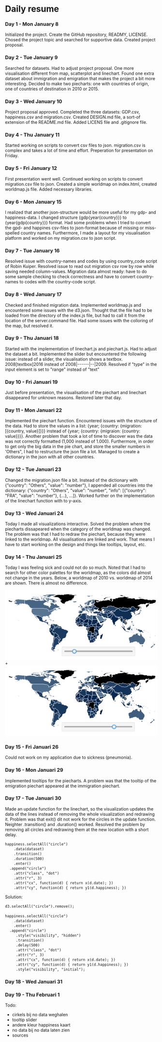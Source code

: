 # Daily resume

### Day 1 - Mon January 8

Initialized the project. Create the GitHub repository, READMY, LICENSE. Chosed the project topic and searched for supportive data. Created project proposal.


### Day 2 - Tue January 9

Searched for datasets. Had to adjust project proposal. One more visualisation different from map, scatterplot and linechart. Found one extra dataset about immigration and emigration that makes the project a bit more interesting. Decided to make two piecharts: one with countries of origin, one of countries of destination in 2010 or 2015.


### Day 3 - Wed January 10

Project proposal approved. Completed the three datasets: GDP.csv, happiness.csv and migration.csv. Created DESIGN.md file, a sort-of extension of the README.md file. Added LICENS file and .gitignore file.


### Day 4 - Thu January 11

Started working on scripts to convert csv files to json. migration.csv is complex and takes a lot of time and effort. Preperation for presentation on Friday.


### Day 5 - Fri January 12

First presentation went well. Continued working on scripts to convert migration.csv file to json. Created a simple worldmap on index.html, created worldmap.js file. Added necessary libraries.


### Day 6 - Mon January 15

I realized that another json-structure would be more useful for my gdp- and happiness-data. I changed structure {gdp{year{country}}} to {year{gdp{country}}} format. Had some problems when I tried to convert the gpd- and happines csv-files to json-format because of missing or miss-spelled country names. Furthermore, I made a layout for my visualisation platform and worked on my migration.csv to json script.


### Day 7 - Tue January 16

Resolved issue with country-names and codes by using country_code script of Robin Kuiper. Resolved issue to read out migration csv row by row while saving needed column-values. Migration data almost ready: have to do some sample checking to check correctness and have to convert country-names to codes with the country-code script.


### Day 8 - Wed January 17

Checked and finished migration data. Implemented worldmap.js and encountered some issues with the d3.json. Thought that the file had to be loaded from the directory of the index.js file, but had to call it from the location of the server.command file. Had some issues with the colloring of the map, but resolved it.


### Day 9 - Thu Januari 18

Started with the implementation of linechart.js and piechart.js. Had to adjust the dataset a bit. Implemented the slider but encountered the following issue: instead of a slider, the visualisation shows a textbox. 2008[textbox]2016 instead of 2008|------|--|2009. Resolved if "type" in the input element is set to "range" instead of "text"


### Day 10 - Fri Januari 19

Just before presentation, the visualisation of the piechart and linechart disappeared for unknown reasons. Restored later that day.


### Day 11 - Mon Januari 22

Implemented the piechart function. Encountered issues with the structure of the data. Had to store the values in a list: {year; {country: {migration: [{country, value}]}}} instead of {year; {country: {migraion: {country: value}}}}. Another problem that took a lot of time to discover was the data was not correctly formatted (1,000 instead of 1.000). Furthermore, in order to get only the big data in the pie chart, and store the smaller numbers in 'Others", I had to restructure the json file a lot. Managed to create a dictionary in the json with all other countries.


### Day 12 - Tue Januari 23

Changed the migration.json file a bit. Instead of the dictionary with {"country": "Others", "value": "number"}, I appended all countries into the dictionary: {"country": "Others", "value": "number", "info": [{"country": "FRA", "value": "number"}, {...}, ...]}. Worked further on the implementation of the linechart function with to y-axis.


### Day 13 - Wed Januari 24

Today I made all visualizations interactive. Solved the problem where the piecharts dissapeared when the category of the worldmap was changed. The problem was that I had to redraw the piechart, because they were linked to the worldmap. All visualisations are linked and work. That means I have to start working on the design and things like tooltips, layout, etc.


### Day 14 - Thu Januari 25

Today I was feeling sick and could not do so much. Noted that I had to search for other color palettes for the worldmap, as the colors did almost not change in the years. Below, a worldmap of 2010 vs. worldmap of 2014 are shown. There is almost no difference.

![Project sketch](/doc/map2010.png) + ![Project sketch](/doc/map2014.png)


### Day 15 - Fri Januari 26

Could not work on my application due to sickness (pneumonia).


### Day 16 - Mon Januari 29

Implemented tooltips for the piecharts. A problem was that the tooltip of the emigration piechart appeared at the immigration piechart.


### Day 17 - Tue Januari 30

Made an update function for the linechart, so the visualization updates the data of the lines instead of removing the whole visualization
and redrawing it. Problem was that exit() dit not work for the circles in the update function. Neighter .transition() and .duration() worked. Resolved the problem by removing all circles and redrawing them at the new location with a short delay.
```
happiness.selectAll("circle")
    .data(dataset)
    .transition()
    .duration(500)
    .enter()
  .append("circle")
    .attr("class", "dot")
    .attr("r", 3)
    .attr("cx", function(d) { return x(d.date); })
    .attr("cy", function(d) { return y1(d.happiness); })
```
Solution:
```
d3.selectAll("circle").remove();
    
happiness.selectAll("circle")
    .data(dataset)
    .enter()
  .append("circle")
     .style("visibility", "hidden")
     .transition()
     .delay(500)
     .attr("class", "dot")
     .attr("r", 3)
     .attr("cx", function(d) { return x(d.date); })
     .attr("cy", function(d) { return y1(d.happiness); })
     .style("visibility", "initial");
```


### Day 18 - Wed Januari 31


### Day 19 - Thu Februari 1

Todo:
- cirkels bij no data weghalen
- tooltip slider
- andere kleur happiness kaart
- no data bij no data laten zien
- sources
